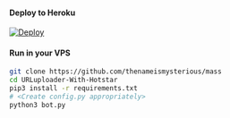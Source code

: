 

#### Deploy to Heroku

[![Deploy](https://www.herokucdn.com/deploy/button.svg)](https://www.heroku.com/deploy?template=https://github.com/Rajudit/mass)

#### Run in your VPS
```sh
git clone https://github.com/thenameismysterious/mass
cd URLuploader-With-Hotstar
pip3 install -r requirements.txt
# <Create config.py appropriately>
python3 bot.py
```
